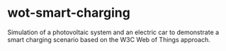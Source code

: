 # wot-smart-charging
Simulation of a photovoltaic system and an electric car to demonstrate a smart charging scenario based on the W3C Web of Things approach.
